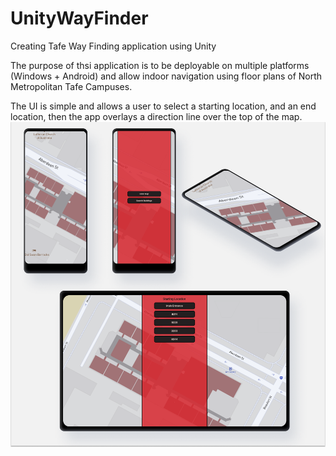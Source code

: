 # UnityWayFinder
Creating Tafe Way Finding application using Unity

The purpose of thsi application is to be deployable on multiple platforms (Windows + Android) and allow indoor navigation using floor plans of North Metropolitan Tafe Campuses.

The UI is simple and allows a user to select a starting location, and an end location, then the app overlays a direction line over the top of the map.
![Alt text](Documentation/DemoDisplay.png?raw=true "Demo Display")
